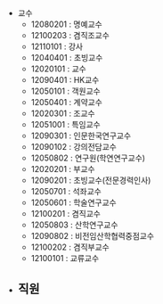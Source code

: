 
- 교수
	- 12080201 : 명예교수  
	- 12100203 : 겸직조교수  
	- 12110101 : 강사  
	- 12040401 : 초빙교수  
	- 12020101 : 교수  
	- 12090401 : HK교수  
	- 12050101 : 객원교수  
	- 12050401 : 계약교수  
	- 12020301 : 조교수  
	- 12051001 : 특임교수  
	- 12090301 : 인문한국연구교수  
	- 12090102 : 강의전담교수  
	- 12050802 : 연구원(학연연구교수)  
	- 12020201 : 부교수  
	- 12090201 : 초빙교수(전문경력인사)  
	- 12050701 : 석좌교수  
	- 12050601 : 학술연구교수  
	- 12100201 : 겸직교수  
	- 12050803 : 산학연구교수  
	- 12090802 : 비전임산학협력중점교수  
	- 12100202 : 겸직부교수  
	- 12100101 : 교류교수 
- 직원
	- 